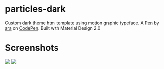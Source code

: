 # particles-dark
Custom dark theme html template using motion graphic typeface. A <a href="http://codepen.io/ara_node/pen/nuJCG">Pen</a> by <a href="http://codepen.io/ara_node">ara</a> on <a href="http://codepen.io/">CodePen</a>. Built with Material Design 2.0

# Screenshots
<img src="https://i.imgur.com/oM0raL3.png">
<img src="https://i.imgur.com/sebImrI.png">
